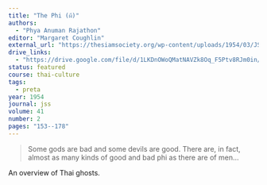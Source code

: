 ```yaml
---
title: "The Phi (ผี)"
authors:
  - "Phya Anuman Rajathon"
editor: "Margaret Coughlin"
external_url: "https://thesiamsociety.org/wp-content/uploads/1954/03/JSS_041_2c_PhyaAnumanRajathon_ThePhi.pdf"
drive_links:
  - "https://drive.google.com/file/d/1LKDnOWoQMatNAVZk8Oq_F5Ptv8RJm0in/view?usp=drivesdk"
status: featured
course: thai-culture
tags:
  - preta
year: 1954
journal: jss
volume: 41
number: 2
pages: "153--178"
---
```


> Some gods are bad and some devils are good. There are, in fact, almost as many kinds of good and bad phi as there are of men...

An overview of Thai ghosts.
